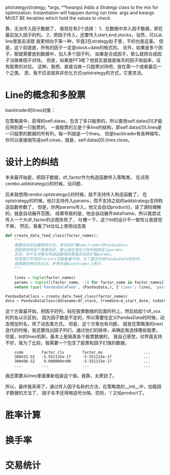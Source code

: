ptstrategy(strategy, *args, **kwargs)
Adds a Strategy class to the mix for optimization. Instantiation will happen during run time.
args and kwargs MUST BE iterables which hold the values to check.

靠，无法传入因子数据了，
我现在有2个选择：
1、在数据中并入因子数据，即在最后加入因子的列。
2、把因子传入，还要传入start,end,stocks，当然，可以从line里面去读取
我更倾向于第一种，毕竟2在strategy肚子里，干的也是这事。
但是，这个前提是，所有的因子一定是stock+date的格式的。
另外，如果是多个因子，那就需要放到数据中，加入多个因子列，
如果是合成因子，那么就把合成因子当做单因子对待。
但是，如果是FF3呢？他其实是就是每天的因子收益率，没有股票的对应。
这种，我想，直接当做一只股票对待吧，放在第一个或者最后一个之类。
恩，我不应该放弃非优化方式optstrategy的方式，它更灵活。

# Line的概念和多股票

backtrader的lines对象：

在策略类中，获得的self.datas，包含了多只股票的，所以要用self.datas[0]才能应用到第一只股票的。
一直股票的又是个多line的结构，即self.datas[0].lines是一只股票的数据的所有列，每一列就是一个lines。
但是backtrader有各种缩写，你可以直接缩写成self.close，就是，self.datas[0].lines.close。

# 设计上的纠结

本来最开始是，把因子数据，df_factor作为构造函数传入策略类，
在试用cerebo.addstrategy()的时候，没问题，

后来我想用cerebo.optstrategy()的时候，就不支持传入构造函数了，
在optstrategy的时候，他只支持传入params，而不支持之前的addstrategy支持构造函数参数了，
但是，你用params传入，他又会自动product()，读了源码理解的，就是自动展开范围，
结果导致的是，他会自动展开dataframe，所以我尝试传入一个大df_factor的企图失败了，
吐槽一下，这个bt的设计不一致性让我感觉不爽，
然后，我看了bt论坛上使用动态类
```python
def create_data_feed_class(factor_names):
    """
    需要用动态创建类的方式，来动态扩展bakctrader的PandasData，
    原因是他的这个类狠诡异，要么就在类定义的时候就定义params，
    否则，你不太可能在构造函数啥的里面去动态扩展params，
    但是我们不同的factors可能数量不同，为了要合并到PandasData的列中，
    就需要这种动态方式，参考的是backtrader上例子。
    """

    lines = tuple(factor_names)
    params = tuple([(factor_name, -1) for factor_name in factor_names])
    return type('PandasDataFeed', (PandasData,), {'lines': lines, 'params': params})

PandasDataClass = create_data_feed_class(factor_names)
data = PandasDataClass(dataname=df_stock, fromdate=d_start_date, todate=d_end_date, plot=False)
```
这个方案最开始，把因子的列，贴在股票数据的后面的列上，然后给起个df_xxx的列名以示区别，
因为因子数是不定的，所以需要在定义PandasData的时候，动态增加列名，用了动态类方式。
但是，这个方案也有问题，
就是在策略类的next迭代的时候，我还要找出因子列们，通过他们的排序，来确定我选择哪些股票，
但是，bt的lines机制，基本上是隔离各个股票数据的，
我自己感觉，对界面支持不好，我为了比较，我需要一个包含了股票和因子们值的数据，
```text
    code        factor_clv        factor_mv                  ...
    300433.SZ   -5.551115e-17     -5.551115e-17              ...
    300498.SZ    0.000000e+00     -5.551115e-17              ...
    ...         ...               ...                        ...
```
我还需要从lines里面重新组装这个值，我靠，太费劲了。

所以，最终我采用了，通过传入因子名称的方法，在策略类的__init__中，加载因子数据的方法了，
因子名字还得用逗号分隔，否则，丫又给product了。

# 胜率计算

# 换手率

# 交易统计
